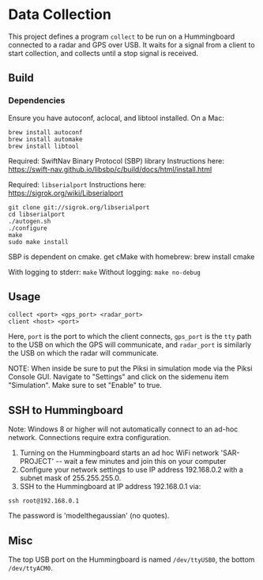 # Data Collection

This project defines a program `collect` to be run on a Hummingboard connected
to a radar and GPS over USB. It waits for a signal from a client to start
collection, and collects until a stop signal is received.

## Build

### Dependencies

Ensure you have autoconf, aclocal, and libtool installed. On a Mac:

```shell
brew install autoconf
brew install automake
brew install libtool
```

Required: SwiftNav Binary Protocol (SBP) library
Instructions here: https://swift-nav.github.io/libsbp/c/build/docs/html/install.html

Required: `libserialport`
Instructions here: https://sigrok.org/wiki/Libserialport

```shell
git clone git://sigrok.org/libserialport
cd libserialport
./autogen.sh
./configure
make
sudo make install
```

SBP is dependent on cmake. get cMake with homebrew: brew install cmake

With logging to stderr: `make`
Without logging: `make no-debug`

## Usage

```shell
collect <port> <gps_port> <radar_port>
client <host> <port>
```

Here, `port` is the port to which the client connects, `gps_port` is the `tty`
path to the USB on which the GPS will communicate, and `radar_port` is similarly
the USB on which the radar will communicate.

NOTE: When inside be sure to put the Piksi in simulation mode via the Piksi
Console GUI. Navigate to "Settings" and click on the sidemenu item "Simulation".
Make sure to set "Enable" to true.

## SSH to Hummingboard
Note: Windows 8 or higher will not automatically connect to an ad-hoc network. Connections
      require extra configuration.

1) Turning on the Hummingboard starts an ad hoc WiFi network 'SAR-PROJECT' -- wait a few
minutes and join this on your computer
2) Configure your network settings to use IP address 192.168.0.2 with a subnet
mask of 255.255.255.0.
3) SSH to the Hummingboard at IP address 192.168.0.1 via:

```shell
ssh root@192.168.0.1
```

The password is 'modelthegaussian' (no quotes).

## Misc

The top USB port on the Hummingboard is named `/dev/ttyUSB0`, the bottom
`/dev/ttyACM0`.
